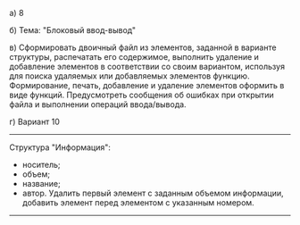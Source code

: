 а) 8

б) Тема: "Блоковый ввод-вывод"

в) Сформировать двоичный файл из элементов, заданной в варианте структуры, распечатать его содержимое, выполнить удаление и добавление элементов в соответствии со своим вариантом, используя для поиска удаляемых или добавляемых элементов функцию. Формирование, печать, добавление и
удаление элементов оформить в виде функций. Предусмотреть сообщения об ошибках при открытии файла и выполнении операций ввода/вывода.

г) Вариант 10

************************************************************************************
Структура "Информация":
- носитель;
- объем;
- название;
- автор.
Удалить первый элемент с заданным объемом информации,
добавить элемент перед элементом с указанным номером.
************************************************************************************
